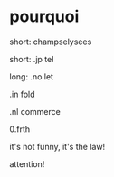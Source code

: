 # pourquoi
short:
champselysees

short:
.jp
tel

long:
.no
let

.in
fold

.nl
commerce

0.frth

it's not funny, it's the law!

attention!

